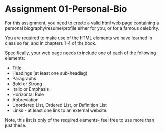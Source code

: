 # Assignment 01-Personal-Bio

For this assignment, you need to create a valid html web page containing a personal biography/resume/profile either for you, or for a famous celebrity.

You are required to make use of the HTML elements we have learned in class so far, and in chapters 1-4 of the book.

Specifically, your web page needs to include one of each of the following elements:

* Title
* Headings (at least one sub-heading)
* Paragraphs
* Bold or Strong
* Italic or Emphasis
* Horizontal Rule
* Abbreviation
* Unordered List, Ordered List, or Definition List
* Links - at least one link to an external website.

Note, this list is only of the required elements- feel free to use more than just these.
